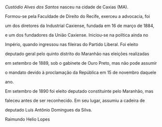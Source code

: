 

*Custódio Alves dos Santos* nasceu na cidade de Caxias (MA).



Formou-se pela Faculdade de Direito do Recife, exerceu a advocacia, foi

um dos diretores da Industrial Caxiense, fundada em 16 de março de 1884,

e um dos fundadores da União Caxiense. Iniciou-se na política ainda no

Império, quando ingressou nas fileiras do Partido Liberal. Foi eleito

deputado geral pelo quinto distrito do Maranhão nas eleições realizadas

em setembro de 1889, sob o gabinete de Ouro Preto, mas não pode assumir

o mandato devido à proclamação da República em 15 de novembro daquele

ano.



Em setembro de 1890 foi eleito deputado constituinte pelo Maranhão, mas

faleceu antes de ser reconhecido. Em seu lugar, assumiu a cadeira de

deputado Luís Antônio Domingues da Silva.



Raimundo Helio Lopes



